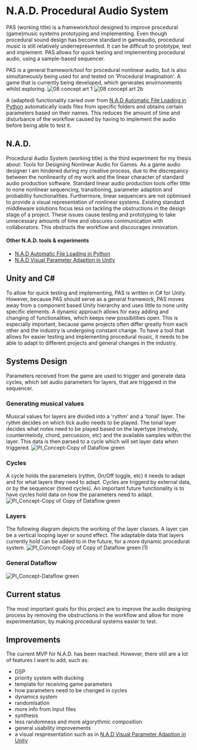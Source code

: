 # N.A.D. Procedural Audio System
PAS (working title) is a framework/tool designed to improve procedural (game)music systems prototyping and implementing. Even though procedural sound design has become standard in gameaudio, procedural music is still relatively underrepresented. It can be difficult to prototype, test and implement. PAS allows for quick testing and implementing procedural audio, using a sample-based sequencer. 

PAS is a general framework/tool for procedural nonlinear audio, but is also simultaneously being used for and tested on 'Procedural Imagination'. A game that is currently being developed, which generates envirnonments whilst exploring.
![08 concept art 1](https://user-images.githubusercontent.com/31696336/80291854-857ec580-8751-11ea-884a-7a34bae40979.png)
![08 concept art 2b](https://user-images.githubusercontent.com/31696336/80292132-1a82be00-8754-11ea-904e-b270132c07cd.png)

A (adapted) functionality caried over from [N.A.D Automatic File Loading in Python](https://github.com/StijndeK/N.A.D.AutomaticSoundloader) automatically loads files from specific folders and obtains certain parameters based on their names. This reduces the amount of time and disturbance of the workflow caused by having to implement the audio before being able to test it.

## N.A.D.
Procedural Audio System (working title) is the third experiment for my thesis about: Tools for Designing Nonlinear Audio for Games. As a game audio designer I am hindered during my creative process, due to the discrepancy between the nonlinearity of my work and the linear character of standard audio production software. Standard linear audio production tools offer little to none nonlinear sequencing, transitioning, parameter adaption and probability functionalities. Furthermore, linear sequencers are not optimised to provide a visual representation of nonlinear systems. Existing standard middleware solutions focus less on tackling the obstructions in the design stage of a project. These issues cause testing and prototyping to take unnecessary amounts of time and obscures communication with collaborators. This obstructs the workflow and discourages innovation. 

#### Other N.A.D. tools & experiments
- [N.A.D Automatic File Loading in Python](https://github.com/StijndeK/N.A.D.AutomaticSoundloader)
- [N.A.D Visual Parameter Adaption in Unity](https://github.com/StijndeK/N.A.D.VisualParameterAdaption)

## Unity and C#
To allow for quick testing and implementing, PAS is written in C# for Unity. However, because PAS should serve as a general framework, PAS moves away from a component based Unity hierarchy and uses little to none unity specific elements. A dynamic approach allows for easy adding and changing of functionalities, which keeps new possibilities open. This is especially important, because game projects often differ greatly from each other and the industry is undergoing constant change. To have a tool that allows for easier testing and implementing procedural music, it needs to be able to adapt to different projects and general changes in the industry.

## Systems Design
Parameters received from the game are used to trigger and generate data cycles, which set audio parameters for layers, that are triggered in the sequencer. 

### Generating musical values
Musical values for layers are divided into a 'rythm' and a 'tonal' layer. The rythm decides on which tick audio needs to be played. The tonal layer decides what notes need to be played based on the layertype (melody, countermelody, chord, percussion, etc) and the available samples within the layer. This data is then parsed to a cycle which will set layer data when triggered.
![PI_Concept-Copy of Dataflow green](https://user-images.githubusercontent.com/31696336/80291982-a98ed680-8752-11ea-956d-5cdb794d3c7d.png)

### Cycles
 A cycle holds the parameters (rythm, On/Off toggle, etc) it needs to adapt and for what layers they need to adapt. Cycles are triggerd by external data, or by the sequencer (timed cycles). An important future functionality is to have cycles hold data on how the parameters need to adapt.
![PI_Concept-Copy of Copy of Dataflow green](https://user-images.githubusercontent.com/31696336/80292024-1c984d00-8753-11ea-92d1-9880b7cc3c60.png)

### Layers
The following diagram depicts the working of the layer classes. A layer can be a vertical looping layer or sound effect. The adaptable data that layers currently hold can be added to in the future, for a more dynamic procedural system.
![PI_Concept-Copy of Copy of Dataflow green (1)](https://user-images.githubusercontent.com/31696336/80292056-684af680-8753-11ea-9617-b626d93414bb.png)

### General Dataflow
![PI_Concept-Dataflow green](https://user-images.githubusercontent.com/31696336/80291955-6fbdd000-8752-11ea-9429-48b1b7a9ca80.png)

## Current status
The most important goals for this project are to improve the audio designing process by removing the obstructions in the workflow and allow for more experimentation, by making procedural systems easier to test.

## Improvements
The current MVP for N.A.D. has been reached. However, there still are a lot of features I want to add, such as:
- DSP
- priority system with ducking
- template for receiving game parameters
- how parameters need to be changed in cycles
- dynamics system
- randomisation
- more info from input files
- synthesis
- less randomness and more algorythmic composition
- general usability improvements
- a visual respresentation such as in [N.A.D Visual Parameter Adaption in Unity](https://github.com/StijndeK/N.A.D.VisualParameterAdaption)


